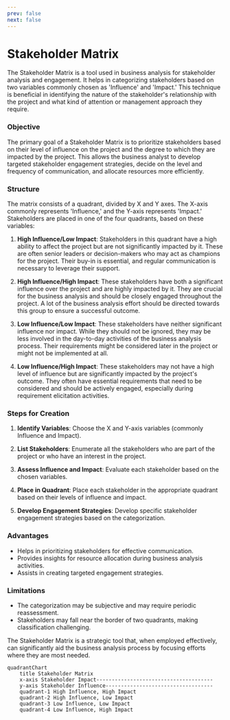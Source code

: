 ```yaml
---
prev: false
next: false
---
```


# Stakeholder Matrix

The Stakeholder Matrix is a tool used in business analysis for stakeholder analysis and engagement. It helps in categorizing stakeholders based on two variables commonly chosen as 'Influence' and 'Impact.' This technique is beneficial in identifying the nature of the stakeholder's relationship with the project and what kind of attention or management approach they require.

### Objective

The primary goal of a Stakeholder Matrix is to prioritize stakeholders based on their level of influence on the project and the degree to which they are impacted by the project. This allows the business analyst to develop targeted stakeholder engagement strategies, decide on the level and frequency of communication, and allocate resources more efficiently.

### Structure

The matrix consists of a quadrant, divided by X and Y axes. The X-axis commonly represents 'Influence,' and the Y-axis represents 'Impact.' Stakeholders are placed in one of the four quadrants, based on these variables:

1. **High Influence/Low Impact**: Stakeholders in this quadrant have a high ability to affect the project but are not significantly impacted by it. These are often senior leaders or decision-makers who may act as champions for the project. Their buy-in is essential, and regular communication is necessary to leverage their support.

2. **High Influence/High Impact**: These stakeholders have both a significant influence over the project and are highly impacted by it. They are crucial for the business analysis and should be closely engaged throughout the project. A lot of the business analysis effort should be directed towards this group to ensure a successful outcome.

3. **Low Influence/Low Impact**: These stakeholders have neither significant influence nor impact. While they should not be ignored, they may be less involved in the day-to-day activities of the business analysis process. Their requirements might be considered later in the project or might not be implemented at all.

4. **Low Influence/High Impact**: These stakeholders may not have a high level of influence but are significantly impacted by the project's outcome. They often have essential requirements that need to be considered and should be actively engaged, especially during requirement elicitation activities.

### Steps for Creation

1. **Identify Variables**: Choose the X and Y-axis variables (commonly Influence and Impact).

2. **List Stakeholders**: Enumerate all the stakeholders who are part of the project or who have an interest in the project.

3. **Assess Influence and Impact**: Evaluate each stakeholder based on the chosen variables.

4. **Place in Quadrant**: Place each stakeholder in the appropriate quadrant based on their levels of influence and impact.

5. **Develop Engagement Strategies**: Develop specific stakeholder engagement strategies based on the categorization.

### Advantages

- Helps in prioritizing stakeholders for effective communication.
- Provides insights for resource allocation during business analysis activities.
- Assists in creating targeted engagement strategies.

### Limitations

- The categorization may be subjective and may require periodic reassessment.
- Stakeholders may fall near the border of two quadrants, making classification challenging.

The Stakeholder Matrix is a strategic tool that, when employed effectively, can significantly aid the business analysis process by focusing efforts where they are most needed.

```mermaid
quadrantChart
    title Stakeholder Matrix
    x-axis Stakeholder Impact--------------------------------------
    y-axis Stakeholder Influence-----------------------------------
    quadrant-1 High Influence, High Impact
    quadrant-2 High Influence, Low Impact
    quadrant-3 Low Influence, Low Impact
    quadrant-4 Low Influence, High Impact
```
